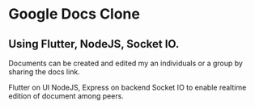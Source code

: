 # Google Docs Clone

## Using Flutter, NodeJS, Socket IO.

Documents can be created and edited my an individuals or a group by sharing the docs link.

Flutter on UI
NodeJS, Express on backend
Socket IO to enable realtime edition of document among peers.

